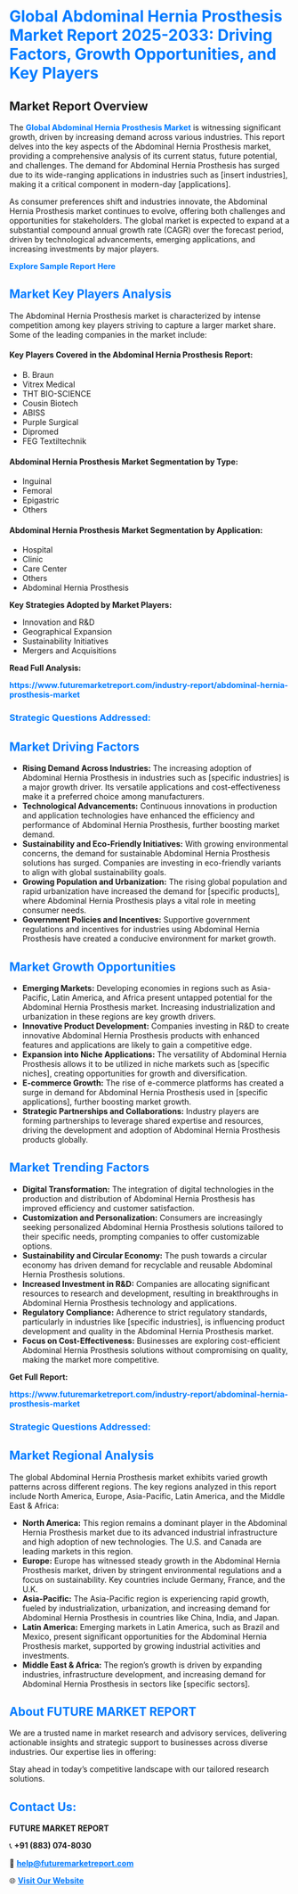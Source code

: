 <h1 style="color: #007BFF;">Global Abdominal Hernia Prosthesis Market Report 2025-2033: Driving Factors, Growth Opportunities, and Key Players</h1>

<section id="overview">
<h2>Market Report Overview</h2>
<p>The <a href="https://www.futuremarketreport.com/industry-report/abdominal-hernia-prosthesis-market" style="color: #007BFF; text-decoration: none;"><strong>Global Abdominal Hernia Prosthesis Market</strong></a> is witnessing significant growth, driven by increasing demand across various industries. This report delves into the key aspects of the Abdominal Hernia Prosthesis market, providing a comprehensive analysis of its current status, future potential, and challenges. The demand for Abdominal Hernia Prosthesis has surged due to its wide-ranging applications in industries such as [insert industries], making it a critical component in modern-day [applications].</p>
<p>As consumer preferences shift and industries innovate, the Abdominal Hernia Prosthesis market continues to evolve, offering both challenges and opportunities for stakeholders. The global market is expected to expand at a substantial compound annual growth rate (CAGR) over the forecast period, driven by technological advancements, emerging applications, and increasing investments by major players.</p>
</section>

<section id="overview">
<p><a href="https://www.futuremarketreport.com/request-sample/reportId=124169" style="color: #007BFF; text-decoration: none;"><strong>Explore Sample Report Here</strong></a></p>
</section>

<section id="key-players">
<h2 style="color: #007BFF;">Market Key Players Analysis</h2>
<p>The Abdominal Hernia Prosthesis market is characterized by intense competition among key players striving to capture a larger market share. Some of the leading companies in the market include:</p>
<h4>Key Players Covered in the Abdominal Hernia Prosthesis Report:</h4>
<ul><li>B. Braun</li><li>Vitrex Medical</li><li>THT BIO-SCIENCE</li><li>Cousin Biotech</li><li>ABISS</li><li>Purple Surgical</li><li>Dipromed</li><li>FEG Textiltechnik</li></ul>
<h4>Abdominal Hernia Prosthesis Market Segmentation by Type:</h4>
<ul><li>Inguinal</li><li>Femoral</li><li>Epigastric</li><li>Others</li></ul>

<h4>Abdominal Hernia Prosthesis Market Segmentation by Application:</h4>
<ul><li>Hospital</li><li>Clinic</li><li>Care Center</li><li>Others</li><li>Abdominal Hernia Prosthesis</li></ul>
<p><strong>Key Strategies Adopted by Market Players:</strong></p>
<ul>
<li>Innovation and R&D</li>
<li>Geographical Expansion</li>
<li>Sustainability Initiatives</li>
<li>Mergers and Acquisitions</li>
</ul>
</section>

<section>
<p><strong>Read Full Analysis: </strong></p><a href="https://www.futuremarketreport.com/industry-report/abdominal-hernia-prosthesis-market" style="color: #007BFF; text-decoration: none;"><strong>https://www.futuremarketreport.com/industry-report/abdominal-hernia-prosthesis-market</strong></a>
<h3 style="color: #007BFF;">Strategic Questions Addressed:</h3>
</section>

<section id="driving-factors">
<h2 style="color: #007BFF;">Market Driving Factors</h2>
<ul>
<li><strong>Rising Demand Across Industries:</strong> The increasing adoption of Abdominal Hernia Prosthesis in industries such as [specific industries] is a major growth driver. Its versatile applications and cost-effectiveness make it a preferred choice among manufacturers.</li>
<li><strong>Technological Advancements:</strong> Continuous innovations in production and application technologies have enhanced the efficiency and performance of Abdominal Hernia Prosthesis, further boosting market demand.</li>
<li><strong>Sustainability and Eco-Friendly Initiatives:</strong> With growing environmental concerns, the demand for sustainable Abdominal Hernia Prosthesis solutions has surged. Companies are investing in eco-friendly variants to align with global sustainability goals.</li>
<li><strong>Growing Population and Urbanization:</strong> The rising global population and rapid urbanization have increased the demand for [specific products], where Abdominal Hernia Prosthesis plays a vital role in meeting consumer needs.</li>
<li><strong>Government Policies and Incentives:</strong> Supportive government regulations and incentives for industries using Abdominal Hernia Prosthesis have created a conducive environment for market growth.</li>
</ul>
</section>

<section id="growth-opportunities">
<h2 style="color: #007BFF;">Market Growth Opportunities</h2>
<ul>
<li><strong>Emerging Markets:</strong> Developing economies in regions such as Asia-Pacific, Latin America, and Africa present untapped potential for the Abdominal Hernia Prosthesis market. Increasing industrialization and urbanization in these regions are key growth drivers.</li>
<li><strong>Innovative Product Development:</strong> Companies investing in R&D to create innovative Abdominal Hernia Prosthesis products with enhanced features and applications are likely to gain a competitive edge.</li>
<li><strong>Expansion into Niche Applications:</strong> The versatility of Abdominal Hernia Prosthesis allows it to be utilized in niche markets such as [specific niches], creating opportunities for growth and diversification.</li>
<li><strong>E-commerce Growth:</strong> The rise of e-commerce platforms has created a surge in demand for Abdominal Hernia Prosthesis used in [specific applications], further boosting market growth.</li>
<li><strong>Strategic Partnerships and Collaborations:</strong> Industry players are forming partnerships to leverage shared expertise and resources, driving the development and adoption of Abdominal Hernia Prosthesis products globally.</li>
</ul>
</section>

<section id="trending-factors">
<h2 style="color: #007BFF;">Market Trending Factors</h2>
<ul>
<li><strong>Digital Transformation:</strong> The integration of digital technologies in the production and distribution of Abdominal Hernia Prosthesis has improved efficiency and customer satisfaction.</li>
<li><strong>Customization and Personalization:</strong> Consumers are increasingly seeking personalized Abdominal Hernia Prosthesis solutions tailored to their specific needs, prompting companies to offer customizable options.</li>
<li><strong>Sustainability and Circular Economy:</strong> The push towards a circular economy has driven demand for recyclable and reusable Abdominal Hernia Prosthesis solutions.</li>
<li><strong>Increased Investment in R&D:</strong> Companies are allocating significant resources to research and development, resulting in breakthroughs in Abdominal Hernia Prosthesis technology and applications.</li>
<li><strong>Regulatory Compliance:</strong> Adherence to strict regulatory standards, particularly in industries like [specific industries], is influencing product development and quality in the Abdominal Hernia Prosthesis market.</li>
<li><strong>Focus on Cost-Effectiveness:</strong> Businesses are exploring cost-efficient Abdominal Hernia Prosthesis solutions without compromising on quality, making the market more competitive.</li>
</ul>
</section>

<section>
<p><strong>Get Full Report: </strong></p><a href="https://www.futuremarketreport.com/industry-report/abdominal-hernia-prosthesis-market" style="color: #007BFF; text-decoration: none;"><strong>https://www.futuremarketreport.com/industry-report/abdominal-hernia-prosthesis-market</strong></a>
<h3 style="color: #007BFF;">Strategic Questions Addressed:</h3>
</section>


<section id="regional-analysis">
<h2 style="color: #007BFF;">Market Regional Analysis</h2>
<p>The global Abdominal Hernia Prosthesis market exhibits varied growth patterns across different regions. The key regions analyzed in this report include North America, Europe, Asia-Pacific, Latin America, and the Middle East & Africa:</p>
<ul>
<li><strong>North America:</strong> This region remains a dominant player in the Abdominal Hernia Prosthesis market due to its advanced industrial infrastructure and high adoption of new technologies. The U.S. and Canada are leading markets in this region.</li>
<li><strong>Europe:</strong> Europe has witnessed steady growth in the Abdominal Hernia Prosthesis market, driven by stringent environmental regulations and a focus on sustainability. Key countries include Germany, France, and the U.K.</li>
<li><strong>Asia-Pacific:</strong> The Asia-Pacific region is experiencing rapid growth, fueled by industrialization, urbanization, and increasing demand for Abdominal Hernia Prosthesis in countries like China, India, and Japan.</li>
<li><strong>Latin America:</strong> Emerging markets in Latin America, such as Brazil and Mexico, present significant opportunities for the Abdominal Hernia Prosthesis market, supported by growing industrial activities and investments.</li>
<li><strong>Middle East & Africa:</strong> The region’s growth is driven by expanding industries, infrastructure development, and increasing demand for Abdominal Hernia Prosthesis in sectors like [specific sectors].</li>
</ul>
</section>

<footer>
<h2 style="color: #007BFF;">About FUTURE MARKET REPORT</h2>
<p>We are a trusted name in market research and advisory services, delivering actionable insights and strategic support to businesses across diverse industries. Our expertise lies in offering:</p>

<p>Stay ahead in today’s competitive landscape with our tailored research solutions.</p>

<h2 style="color: #007BFF;">Contact Us:</h2>
<p><strong>FUTURE MARKET REPORT</strong></p>
<p>📞 <strong>+91 (883) 074-8030</strong></p>
<p>📧 <strong><a href="mailto:help@futuremarketreport.com" style="color: #007BFF;">help@futuremarketreport.com</a></strong></p>
<p>🌐 <strong><a href="https://www.futuremarketreport.com/" style="color: #007BFF;">Visit Our Website</a></strong></p>
</footer>